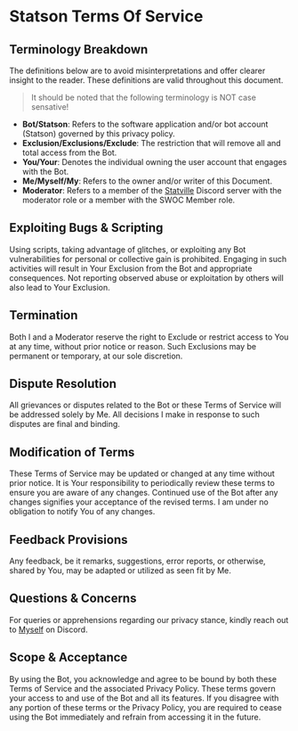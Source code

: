 # Statson Terms Of Service
## Terminology Breakdown
The definitions below are to avoid misinterpretations and offer clearer insight to the reader. These definitions are valid throughout this document.
> It should be noted that the following terminology is NOT case sensative!

- **Bot/Statson**: Refers to the software application and/or bot account (Statson) governed by this privacy policy.
- **Exclusion/Exclusions/Exclude**: The restriction that will remove all and total access from the Bot.
- **You/Your**: Denotes the individual owning the user account that engages with the Bot.
- **Me/Myself/My**: Refers to the owner and/or writer of this Document.
- **Moderator**: Refers to a member of the [Statville](https://discord.gg/statville) Discord server with the moderator role or a member with the SWOC Member role.

## Exploiting Bugs & Scripting
Using scripts, taking advantage of glitches, or exploiting any Bot vulnerabilities for personal or collective gain is prohibited. Engaging in such activities will result in Your Exclusion from the Bot and appropriate consequences. Not reporting observed abuse or exploitation by others will also lead to Your Exclusion.

## Termination
Both I and a Moderator reserve the right to Exclude or restrict access to You at any time, without prior notice or reason. Such Exclusions may be permanent or temporary, at our sole discretion.

## Dispute Resolution
All grievances or disputes related to the Bot or these Terms of Service will be addressed solely by Me. All decisions I make in response to such disputes are final and binding.

## Modification of Terms
These Terms of Service may be updated or changed at any time without prior notice. It is Your responsibility to periodically review these terms to ensure you are aware of any changes. Continued use of the Bot after any changes signifies your acceptance of the revised terms. I am under no obligation to notify You of any changes.

## Feedback Provisions
Any feedback, be it remarks, suggestions, error reports, or otherwise, shared by You, may be adapted or utilized as seen fit by Me.

## Questions & Concerns
For queries or apprehensions regarding our privacy stance, kindly reach out to [Myself](https://discordapp.com/users/671610612475756576) on Discord.

## Scope & Acceptance
By using the Bot, you acknowledge and agree to be bound by both these Terms of Service and the associated Privacy Policy. These terms govern your access to and use of the Bot and all its features. If you disagree with any portion of these terms or the Privacy Policy, you are required to cease using the Bot immediately and refrain from accessing it in the future.
